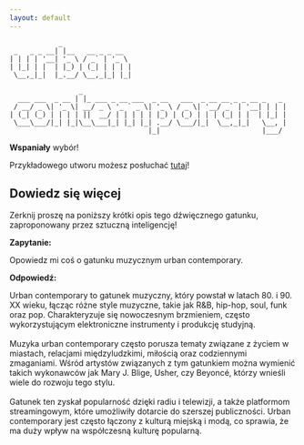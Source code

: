 ```yaml
---
layout: default
---
```


```
            _                 
 _   _ _ __| |__   __ _ _ __  
| | | | '__| '_ \ / _` | '_ \ 
| |_| | |  | |_) | (_| | | | |
 \__,_|_|  |_.__/ \__,_|_| |_|
                              
                 _                                                  
  ___ ___  _ __ | |_ ___ _ __ ___  _ __   ___  _ __ __ _ _ __ _   _ 
 / __/ _ \| '_ \| __/ _ \ '_ ` _ \| '_ \ / _ \| '__/ _` | '__| | | |
| (_| (_) | | | | ||  __/ | | | | | |_) | (_) | | | (_| | |  | |_| |
 \___\___/|_| |_|\__\___|_| |_| |_| .__/ \___/|_|  \__,_|_|   \__, |
                                  |_|                         |___/ 
```
**Wspaniały** wybór!

Przykładowego utworu możesz posłuchać [tutaj](https://p.scdn.co/mp3-preview/6ff0fdd232b5d0434f1e30f1a86c47a3890c83aa)!
## Dowiedz się więcej
Zerknij proszę na poniższy krótki opis tego dźwięcznego gatunku, zaproponowany przez sztuczną inteligencję!



**Zapytanie:**

Opowiedz mi coś o gatunku muzycznym urban contemporary.

**Odpowiedź:**

Urban contemporary to gatunek muzyczny, który powstał w latach 80. i 90. XX wieku, łącząc różne style muzyczne, takie jak R&B, hip-hop, soul, funk oraz pop. Charakteryzuje się nowoczesnym brzmieniem, często wykorzystującym elektroniczne instrumenty i produkcję studyjną. <br><br>Muzyka urban contemporary często porusza tematy związane z życiem w miastach, relacjami międzyludzkimi, miłością oraz codziennymi zmaganiami. Wśród artystów związanych z tym gatunkiem można wymienić takich wykonawców jak Mary J. Blige, Usher, czy Beyoncé, którzy wnieśli wiele do rozwoju tego stylu.<br><br>Gatunek ten zyskał popularność dzięki radiu i telewizji, a także platformom streamingowym, które umożliwiły dotarcie do szerszej publiczności. Urban contemporary jest często łączony z kulturą miejską i modą, co sprawia, że ma duży wpływ na współczesną kulturę popularną.
